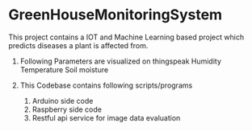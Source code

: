 # GreenHouseMonitoringSystem

This project contains a IOT and Machine Learning based project which predicts diseases a plant is affected from.

1. Following Parameters are visualized on thingspeak
    Humidity
    Temperature
    Soil moisture

2. This Codebase contains following scripts/programs
    1. Arduino side code
    2. Raspberry side code
    3. Restful api service for image data evaluation



